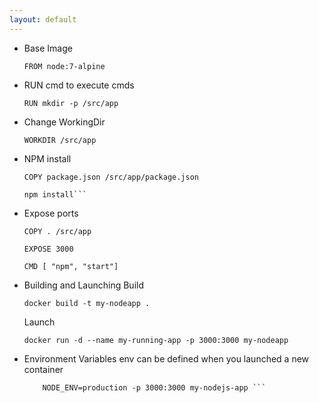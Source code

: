 ```yaml
---
layout: default
---
```

- Base Image

	```FROM node:7-alpine ```

- RUN cmd to execute cmds

	```RUN mkdir -p /src/app```

- Change WorkingDir
	
    ```WORKDIR /src/app```

- NPM install
	
    ```COPY package.json /src/app/package.json   ```
	
    ```RUN 
    npm install```

- Expose ports
	
    ```COPY . /src/app```
	
    ```EXPOSE 3000```
	
    ```CMD [ "npm", "start"]```

- Building and Launching
	Build

	```docker build -t my-nodeapp .```

	Launch

	```docker run -d --name my-running-app -p 3000:3000 my-nodeapp```

- Environment Variables
    env can be defined when you launched a new container 
	
	```docker run -d --name my-production-running-app -e 
		NODE_ENV=production -p 3000:3000 my-nodejs-app ```